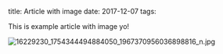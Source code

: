 title: Article with image
date: 2017-12-07
tags: 

This is example article with image yo!

 ![16229230_1754344494884050_1967370956036898816_n.jpg](/public/1512646469000-16229230_1754344494884050_1967370956036898816_n.jpg)